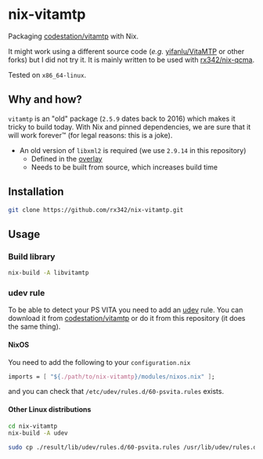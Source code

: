 # nix-vitamtp

Packaging [codestation/vitamtp](https://github.com/codestation/vitamtp) with Nix.

It might work using a different source code (_e.g._ [yifanlu/VitaMTP](https://github.com/yifanlu/VitaMTP) or other forks) but I did not try it.
It is mainly written to be used with [rx342/nix-qcma](https://github.com/rx342/nix-qcma).

Tested on `x86_64-linux`.

## Why and how?

`vitamtp` is an "old" package (`2.5.9` dates back to 2016) which makes it tricky to build today.
With Nix and pinned dependencies, we are sure that it will work forever™ (for legal reasons: this is a joke).

- An old version of `libxml2` is required (we use `2.9.14` in this repository)
  - Defined in the [overlay](./overlays/default.nix)
  - Needs to be built from source, which increases build time

## Installation

```bash
git clone https://github.com/rx342/nix-vitamtp.git
```

## Usage

### Build library

```bash
nix-build -A libvitamtp
```

### udev rule

To be able to detect your PS VITA you need to add an [udev](https://wiki.archlinux.org/title/Udev) rule.
You can download it from [codestation/vitamtp](https://github.com/codestation/vitamtp/blob/master/debian/libvitamtp5.udev) or do it from this repository (it does the same thing).

#### NixOS

You need to add the following to your `configuration.nix`

```nix
imports = [ "${./path/to/nix-vitamtp}/modules/nixos.nix" ];
```

and you can check that `/etc/udev/rules.d/60-psvita.rules` exists.

#### Other Linux distributions

```bash
cd nix-vitamtp
nix-build -A udev

sudo cp ./result/lib/udev/rules.d/60-psvita.rules /usr/lib/udev/rules.d/
```
